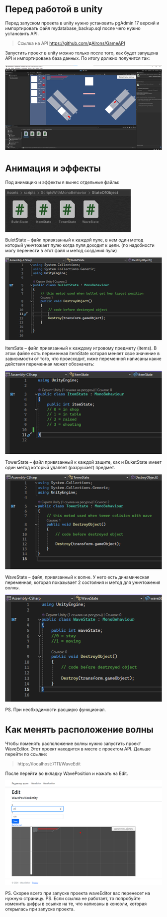 # Перед работой в unity
Перед запуском проекта в unity нужно установить pgAdmin 17 версий и импортировать файл mydatabase_backup.sql
после чего нужно установить API.
>Ссылка на API https://github.com/дAlrons/GameAPI

Запустить проект в unity можно только после того, как будет запущена API и импортирована база данных.
По итогу должно получится так:

![result](https://github.com/Alrons/GameProject3/blob/ReadMe-file/Images/asume.png)

# Анимация и эффекты
Под анимацию и эффекты я вынес отдельные файлы:

![allStates](https://github.com/Alrons/GameProject3/blob/ReadMe-file/Images/allStates.png)

BuletState – файл привязанный к каждой пуле, в нем один метод который уничтожает пулю когда пуля доходит к цели. (по надобности могу перенести в этот файл и метод создания пули)

![buletState](https://github.com/Alrons/GameProject3/blob/ReadMe-file/Images/buletState.png)

ItemSate – файл привязанный к каждому игровому предмету (items).  В этом файле есть переменная itemState которая меняет свое значение в зависимости от того, что происходит, ниже переменной написаны какие действия переменная может обозначать: 

![itemState](https://github.com/Alrons/GameProject3/blob/ReadMe-file/Images/itemState.png)

TowerState – файл привязанный к каждой защите, как и BuketState имеет один метод который удаляет (разрушает) предмет. 

![towerState](https://github.com/Alrons/GameProject3/blob/ReadMe-file/Images/towerState.png)

WaveState – файл, привязанный к волне. У него есть динамическая переменная, которая показывает 2 состояния и метод для уничтожения волны.

![WaveState](https://github.com/Alrons/GameProject3/blob/ReadMe-file/Images/waveState.png)

PS. При необходимости расширю функционал.

# Как менять расположение волны
Чтобы поменять расположение волны нужно запустить проект WaveEditor. Этот проект находится в месте с проектом API. Дальше перейти по ссылке:

> https://localhost:7111/WaveEdit

После перейти во вкладку WavePosition и нажать на Edit.

![editWavePosition](https://github.com/Alrons/GameProject3/blob/ReadMe-file/Images/editWavePosition.png)

PS. Скорее всего при запуске проекта waveEditor вас перенесет на нужную страницу.
PS. Если ссылка не работает, то попробуйте изменить цифры в ссылке на те, что написаны в консоли, которая открылась при запуске проекта.
